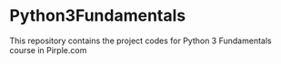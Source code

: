 # Python3Fundamentals
This repository contains the project codes for Python 3 Fundamentals course in Pirple.com
